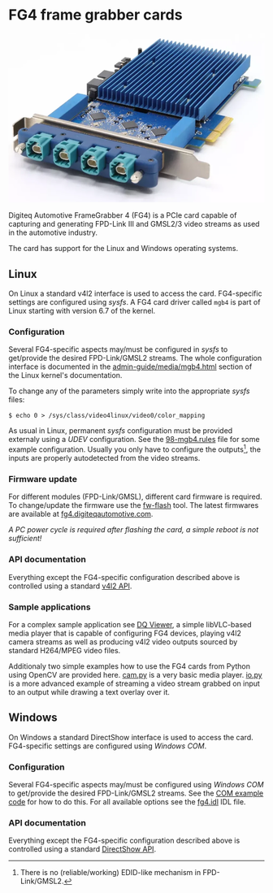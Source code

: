 # FG4 frame grabber cards

![FG4 product photo](FG4.webp)

Digiteq Automotive FrameGrabber 4 (FG4) is a PCIe card capable of capturing and
generating FPD-Link III and GMSL2/3 video streams as used in the automotive
industry.

The card has support for the Linux and Windows operating systems.

## Linux

On Linux a standard v4l2 interface is used to access the card. FG4-specific
settings are configured using _sysfs_. A FG4 card driver called `mgb4` is part
of Linux starting with version 6.7 of the kernel.

### Configuration

Several FG4-specific aspects may/must be configured in _sysfs_ to get/provide
the desired FPD-Link/GMSL2 streams. The whole configuration interface is
documented in the [admin-guide/media/mgb4.html](https://docs.kernel.org/admin-guide/media/mgb4.html)
section of the Linux kernel's documentation.

To change any of the parameters simply write into the appropriate _sysfs_ files:

```console
$ echo 0 > /sys/class/video4linux/video0/color_mapping
```

As usual in Linux, permanent _sysfs_ configuration must be provided externaly
using a _UDEV_ configuration. See the [98-mgb4.rules](examples/UDEV/98-mgb4.rules)
file for some example configuration. Usually you only have to configure the
outputs[^1], the inputs are properly autodetected from the video streams.

[^1]: There is no (reliable/working) EDID-like mechanism in FPD-Link/GMSL2.

### Firmware update

For different modules (FPD-Link/GMSL), different card firmware is required. To
change/update the firmware use the
[fw-flash](https://github.com/digiteqautomotive/linux-flash) tool.
The latest firmwares are available at
[fg4.digiteqautomotive.com](https://fg4.digiteqautomotive.com/).

_A PC power cycle is required after flashing the card, a simple reboot is not sufficient!_

### API documentation

Everything except the FG4-specific configuration described above is controlled
using a standard [v4l2 API](https://docs.kernel.org/userspace-api/media/v4l/v4l2.html).

### Sample applications

For a complex sample application see [DQ Viewer](https://github.com/digiteqautomotive/dqview),
a simple libVLC-based media player that is capable of configuring FG4 devices,
playing v4l2 camera streams as well as producing v4l2 video outputs sourced
by standard H264/MPEG video files.

Additionaly two simple examples how to use the FG4 cards from Python using
OpenCV are provided here. [cam.py](examples/v4l2/OpenCV/camera/cam.py) is a very basic
media player. [io.py](examples/v4l2/OpenCV/output/io.py) is a more advanced example of
streaming a video stream grabbed on input to an output while drawing a text overlay
over it.


## Windows

On Windows a standard DirectShow interface is used to access the card.
FG4-specific settings are configured using _Windows COM_.

### Configuration

Several FG4-specific aspects may/must be configured using _Windows COM_ to
get/provide the desired FPD-Link/GMSL2 streams. See the
[COM example code](examples/COM/fg4.cpp) for how to do this. For all available
options see the [fg4.idl](examples/COM/fg4.idl) IDL file.

### API documentation

Everything except the FG4-specific configuration described above is controlled
using a standard [DirectShow API](https://learn.microsoft.com/en-us/windows/win32/directshow/directshow).
